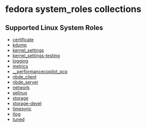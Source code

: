 # fedora system_roles collections

## Supported Linux System Roles
<!--ts-->
  * [certificate](roles/certificate/README.md)
  * [kdump](roles/kdump/README.md)
  * [kernel_settings](roles/kernel_settings/README.md)
  * [kernel_settings-testing](roles/kernel_settings/README-testing.md)
  * [logging](roles/logging/README.md)
  * [metrics](roles/metrics/README.md)
  * [__performancecopilot_pcp](roles/__performancecopilot_pcp/README.md)
  * [nbde_client](roles/nbde_client/README.md)
  * [nbde_server](roles/nbde_server/README.md)
  * [network](roles/network/README.md)
  * [selinux](roles/selinux/README.md)
  * [storage](roles/storage/README.md)
  * [storage-devel](roles/storage/README-devel.md)
  * [timesync](roles/timesync/README.md)
  * [tlog](roles/tlog/README.md)
  * [tuned](roles/tuned/README.md)
<!--te-->
